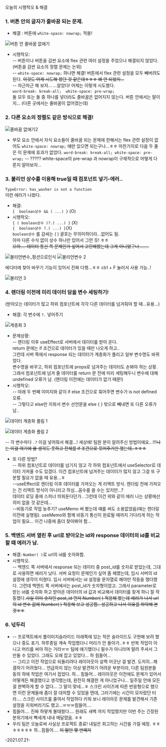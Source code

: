 오늘의 시행착오 & 해결

### 1. 버튼 안의 글자가 줄바꿈 되는 문제.
- 해결 :  버튼에 ```white-space: nowrap;``` 적용!

![버튼 안 줄바꿈 없애기](https://user-images.githubusercontent.com/60069112/126507869-91596100-a073-4051-b93b-a58cdbde3331.png)

- 시행착오:  
-- 버튼이나 버튼을 감싼 요소에 flex 관련 여러 설정을 주었으나 해결되지 않았다.(버튼을 감싼 요소의 정렬 문제는 논외)  
--  ```white-space: nowrap;``` 하나면 해결! 버튼에서 flex 관련 설정을 모두 빼버려도 된다.	~~이것도 어제 시도해 봤던 것 같은데ㅎㅎㅎ 왜 안 되었지...~~  
-- 차근차근 해 보자...  ...알았다! 어제는 이렇게 시도했다.    
```word-break: break-all;  white-space: pre-wrap;```  
둘 모두 또는 둘 중 하나를 넣더라도 줄바꿈은 없어지지 않는다. 버튼 안에서는 말이지... (다른 곳에서는 줄바꿈이 없어졌는데)  

### 2. 다른 요소의 정렬도 같은 방식으로 해결! 

![줄바꿈 없애기2](https://user-images.githubusercontent.com/60069112/126507920-e7896a7d-6c80-41c2-acf8-3ecb90b3a716.png)

- 부모 요소 안에서 자식 요소들이 줄바꿈 되는 문제에 한해서는 flex 관련 설정이 없어도 ```white-space: nowrap;``` 얘만 있으면 되는구나...ㅎㅎ 마찬가지로 다음 두 줄은 이 문제에 효과가 없었다.   ```word-break: break-all; white-space: pre-wrap;```
-- ????? white-space의 pre-wrap 과 nowrap이 구체적으로 어떻게 다른지 알아보자...  

### 3. 불리언 상수를 이용해 true일 때 컴포넌트 넣기-에러..
```TypeError: has_washer is not a function```  
이런 에러가 나왔다.  
- 해결:   
```{  boolean상수 && ( ...) }``` (O)    
- 시행착오:  
```{ ( boolean상수 )?.( ...) }``` (X)    
```{  boolean상수 ?.( ...) }```(X)    
```boolean상수``` 를 감싸는 (  ) 괄호는 무의미하더라...없어도 됨.  
아마 다른 수식 없이 상수 하나만 있어서 그런 듯! ㅎㅎ   
~~으아.... 데이터 통신 쪽 문제인가 싶어서 고민해봤는데 그게 아니었구나........~~  

![불리언변수_펑션으로인식](https://user-images.githubusercontent.com/60069112/126508058-9a28135e-2b57-4cb2-b94a-a2eff3adaa48.png)
![불리언변수 2](https://user-images.githubusercontent.com/60069112/126508082-bd4beaf0-484b-48a2-a4da-cb914953b004.png)

에디터에 찾아 바꾸기 기능이 있어서 진짜 다행...ㅎㅎ ctrl + F 눌러서 사용 가능..!  

![불리언 3](https://user-images.githubusercontent.com/60069112/126508119-9f81343a-fb50-41e4-802c-ba653c1632bf.png)

### 4. 렌더링 이전에 미리 데이터 담을 변수 세팅하기!  
(받아오는 데이터가 많고 하위 컴포넌트에 각각 다른 데이터를 넘겨줘야 할 때...유용...)  
- 해결: 각 변수에 ```?.``` 넣어주기  

![계층화 3](https://user-images.githubusercontent.com/60069112/126511041-49e5863f-fba5-43ac-a857-f236f7bcabc4.png)

- 문제상황:  
-- 렌더링 이후 useEffect로 서버에서 데이터를 받아 온다.  
return 문에는 if 조건으로 데이터가 있을 때만 나오게 하고..  
그런데 서버 쪽에서 response 되는 데이터가 계층화가 풀리고 일부 변수명도 바뀌었다.  
변수명을 바꾸고, 하위 컴포넌트에 props로 넘겨주는 데이터도 손봐야 하는 상황.  
그래서 컴포넌트에 넘겨 줄 데이터를 return 문 전에 미리 세팅해두니 변수에 대해 undefined 오류가 남.  (렌더링 이전에는 데이터가 없기 때문!)  
- 시행착오:  
-- 아래 두 번째 이미지와 같이 if else 조건으로 묶어주면 변수가 is not defined 오류.  
-- 그렇다고 else만 지워서 변수 선언문을 else { } 밖으로 빼내면 또 다른 오류가 남..  

![데이터 계층화 풀림 1](https://user-images.githubusercontent.com/60069112/126508215-641116e5-bdf8-430a-91de-65702cbbb414.png)

![데이터 계층화 풀림 2](https://user-images.githubusercontent.com/60069112/126510458-ab00bad6-2ab8-48bd-a340-2b575b277436.png)


-- 각 변수마다 ```.?``` 이걸 넣어줘서 해결...!  세상에! 팀원 분이 알려주신 방법이에요...!!!~~나는 이걸 여기에 쓸 생각도 못하고 전체를 if 조건으로 묶어주기만 했는데..ㅎㅎㅎ~~
- 또 다른 방법?  
-- 하위 컴포넌트로 데이터를 넘기지 않고 각 하위 컴포넌트에서 useSelector로 데이터 가져올 수도 있겠다. 이건 컴포넌트에 넘겨주는 데이터가 많지 않고 그걸 또 구분할 필요가 없을 때 유용...ㅎ  
--useEffect로 렌더링 이후 데이터를 가져오는 게 리액트 방식. 렌더링 전에 가져오는 건 리액트 방식이 아니라고 하심...꼼수를 쓸 수는 있지만...?  
데이터 로딩 중에 스피너 띄워둔다던가.. 그런데 이건 위와 같이 에러 나는 상황에선 의미 없을 것 같은데...   
--비동기로 작업 늦추기? useMemo 써 봤는데 얘를 써도 소용없었음(얘는 렌더링 이전에 실행됨). useMemo와 함께 비동기 통신이 완료될 때까지 기다리게 하는 작업이 필요... 이건 나중에 좀더 찾아봐야 함...  

### 5. 백엔드 서버 열린 후 url로 받아오는 id와 response 데이터의 id를 비교할 때 에러가 남.
- 해결:  ```Number( )```로 url의 id를 숫자화함.  
- 시행착오.  
-- 백엔드 쪽 서버에서 response 되는 데이터 중 post_id를 숫자로 받았는데, 그대로 사용하면 에러가 났다. 서버 요청이 문제인가 싶어 좀 헤맸는데, 임시 서버의 id 설정에 생각이 미쳤다.  임시 서버에서는 id 설정을 문자열로 해야만 작동을 했더랬다. 그런데 백엔드 쪽 서버에서는 post_id가 숫자형이었고. 그래서 parameter로 받는 id를 숫자화 하고 받아온 데이터의 id 값과 비교해서 데이터를 찾게 하니 잘 작동했다.~~사실 이미 숫자인 post_id 먼저 Number( ) 적용해 봤는데 에러가 나서 url의 id 변수 값에 Number( ) 적용해 보고 성공함.. 성공하고 나서 이유를 파악해 본 것ㅎㅎ~~

### 6. 넋두리
+ -- 프로젝트에서 풀이미지슬라이드 아래쪽에 있는 작은 슬라이드도 구현해 보려 했으나 중도 포기. 하루종일 계속 작업했더니 머리가 안 돌아가..ㅎㅎ 반복 작업이 아니고 머리를 써야 하는 거라ㅠㅠ 팀에 얘기했더니 필수가 아니라며 말려 주셔서 그만둘 수 있었다. 그래도 오래 잡고 있었다... 하 힘들어...   
-- 그리고 이전 작업으로 되돌리려다 레이아웃이 살짝 어긋난 걸 발견. 도저히...해결하기 어려웠다... 언급하지 않는 이상 발견하기 어려운 부분이라, 다른 팀원분들 동의 하에 작업은 여기서 접었다. 하... 힘들어... 레이아웃은 이전에도 문제가 있어서 어떻게든 해결했다고 생각했는데, 완전히 해결한 게 아니었구나... 일주일 안에 모든 걸 완벽하게 할 수 없다... 그 말이 맞네...ㅎ 스크린 사이즈에 따른 반응형으로 했으면 이런 문제들에 좀더 잘 대처할 수 있었을 텐데, 그러기에는 시간이 모자랐던 터라.... 스크린 사이즈를 줄여서 작업하다 키워 보니 레이아웃 문제를 발견해서 기존 설정을 지워버리기도 했고...ㅠㅠㅠ힘들어....  
+ 힘들어.... 진짜 하얗게 불태웠다.... 원래도 새벽 까지 작업했지만 이번 주는 긴장된 분위기에서 빡세게 내내 매달렸음. ㅎㅎ  
+ 우리 팀은 오늘로써 사실상 프로젝트 종료! 내일은 회고하는 시간을 가질 예정. ㅎㅎㅎㅎㅎㅎㅎ 하...힘들어.... ~~이 말만 몇 번째지~~  
  
-2021.07.21-
